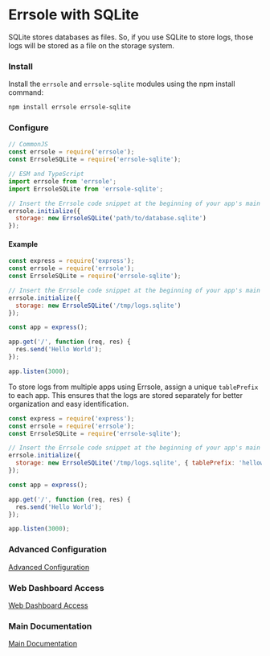 # Errsole with SQLite

SQLite stores databases as files. So, if you use SQLite to store logs, those logs will be stored as a file on the storage system.

### Install

Install the `errsole` and `errsole-sqlite` modules using the npm install command:

```bash
npm install errsole errsole-sqlite
```

### Configure

```javascript
// CommonJS
const errsole = require('errsole');
const ErrsoleSQLite = require('errsole-sqlite');
```

```javascript
// ESM and TypeScript
import errsole from 'errsole';
import ErrsoleSQLite from 'errsole-sqlite';
```

```javascript
// Insert the Errsole code snippet at the beginning of your app's main file
errsole.initialize({
  storage: new ErrsoleSQLite('path/to/database.sqlite')
});
```

#### Example

```javascript
const express = require('express');
const errsole = require('errsole');
const ErrsoleSQLite = require('errsole-sqlite');

// Insert the Errsole code snippet at the beginning of your app's main file
errsole.initialize({
  storage: new ErrsoleSQLite('/tmp/logs.sqlite')
});

const app = express();

app.get('/', function (req, res) {
  res.send('Hello World');
});

app.listen(3000);
```

To store logs from multiple apps using Errsole, assign a unique `tablePrefix` to each app. This ensures that the logs are stored separately for better organization and easy identification.

```javascript
const express = require('express');
const errsole = require('errsole');
const ErrsoleSQLite = require('errsole-sqlite');

// Insert the Errsole code snippet at the beginning of your app's main file
errsole.initialize({
  storage: new ErrsoleSQLite('/tmp/logs.sqlite', { tablePrefix: 'helloworld' })
});

const app = express();

app.get('/', function (req, res) {
  res.send('Hello World');
});

app.listen(3000);
```

### Advanced Configuration

[Advanced Configuration](/docs/advanced-configuration.md)

### Web Dashboard Access

[Web Dashboard Access](/docs/web-dashboard-access.md)

### Main Documentation

[Main Documentation](/README.md)
